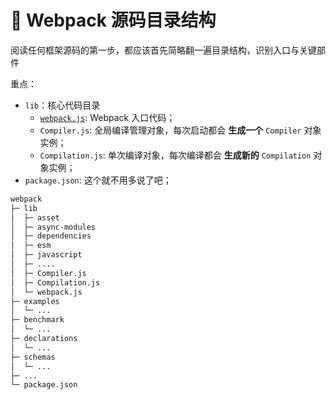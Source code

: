 
# 🦀 Webpack 源码目录结构

阅读任何框架源码的第一步，都应该首先简略翻一遍目录结构，识别入口与关键部件

<div grid="~ cols-2 gap-2" m="-t-2">

<div>

重点：

- `lib`：核心代码目录
  - [`webpack.js`](https://github.dev/webpack/webpack/blob/HEAD/lib/webpack.js): Webpack 入口代码；
  - `Compiler.js`: 全局编译管理对象，每次启动都会 **生成一个** `Compiler` 对象实例；
  - `Compilation.js`: 单次编译对象，每次编译都会 **生成新的** `Compilation` 对象实例；
- `package.json`: 这个就不用多说了吧；

</div>


```md
webpack
├─ lib
│  ├─ asset
│  ├─ async-modules
│  ├─ dependencies
│  ├─ esm
│  ├─ javascript
│  ├─ ....
│  ├─ Compiler.js
│  ├─ Compilation.js
│  └─ webpack.js
├─ examples
│  └─ ...
├─ benchmark
│  └─ ...
├─ declarations
│  └─ ...
├─ schemas
│  └─ ...
├─ ...
└─ package.json
```

</div>